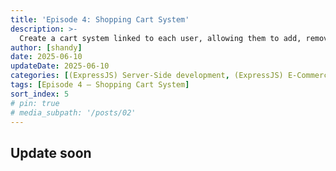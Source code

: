 ```yaml
---
title: 'Episode 4: Shopping Cart System'
description: >-
  Create a cart system linked to each user, allowing them to add, remove, and view products in their cart. Use Mongoose population to fetch product details inside cart items.
author: [shandy]
date: 2025-06-10
updateDate: 2025-06-10
categories: [(ExpressJS) Server-Side development, (ExpressJS) E-Commerce]
tags: [Episode 4 – Shopping Cart System]
sort_index: 5
# pin: true
# media_subpath: '/posts/02'
---
```


## Update soon